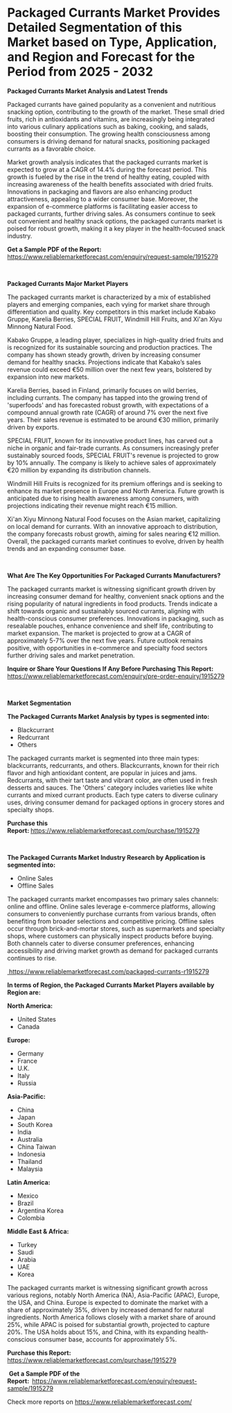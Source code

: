 <p><h1>Packaged Currants Market Provides Detailed Segmentation of this Market based on Type, Application, and Region and Forecast for the Period from 2025 - 2032</h1></p><p><strong>Packaged Currants Market Analysis and Latest Trends</strong></p>
<p><p>Packaged currants have gained popularity as a convenient and nutritious snacking option, contributing to the growth of the market. These small dried fruits, rich in antioxidants and vitamins, are increasingly being integrated into various culinary applications such as baking, cooking, and salads, boosting their consumption. The growing health consciousness among consumers is driving demand for natural snacks, positioning packaged currants as a favorable choice.</p><p>Market growth analysis indicates that the packaged currants market is expected to grow at a CAGR of 14.4% during the forecast period. This growth is fueled by the rise in the trend of healthy eating, coupled with increasing awareness of the health benefits associated with dried fruits. Innovations in packaging and flavors are also enhancing product attractiveness, appealing to a wider consumer base. Moreover, the expansion of e-commerce platforms is facilitating easier access to packaged currants, further driving sales. As consumers continue to seek out convenient and healthy snack options, the packaged currants market is poised for robust growth, making it a key player in the health-focused snack industry.</p></p>
<p><strong>Get a Sample PDF of the Report:&nbsp;</strong> <a href="https://www.reliablemarketforecast.com/enquiry/request-sample/1915279?utm_campaign=2384&utm_medium=2&utm_source=Github&utm_content=ia&utm_term=07042025&utm_id=packaged-currants">https://www.reliablemarketforecast.com/enquiry/request-sample/1915279</a></p>
<p>&nbsp;</p>
<p><strong>Packaged Currants Major Market Players</strong></p>
<p><p>The packaged currants market is characterized by a mix of established players and emerging companies, each vying for market share through differentiation and quality. Key competitors in this market include Kabako Gruppe, Karelia Berries, SPECIAL FRUIT, Windmill Hill Fruits, and Xi'an Xiyu Minnong Natural Food.</p><p>Kabako Gruppe, a leading player, specializes in high-quality dried fruits and is recognized for its sustainable sourcing and production practices. The company has shown steady growth, driven by increasing consumer demand for healthy snacks. Projections indicate that Kabako’s sales revenue could exceed €50 million over the next few years, bolstered by expansion into new markets.</p><p>Karelia Berries, based in Finland, primarily focuses on wild berries, including currants. The company has tapped into the growing trend of 'superfoods' and has forecasted robust growth, with expectations of a compound annual growth rate (CAGR) of around 7% over the next five years. Their sales revenue is estimated to be around €30 million, primarily driven by exports.</p><p>SPECIAL FRUIT, known for its innovative product lines, has carved out a niche in organic and fair-trade currants. As consumers increasingly prefer sustainably sourced foods, SPECIAL FRUIT's revenue is projected to grow by 10% annually. The company is likely to achieve sales of approximately €20 million by expanding its distribution channels.</p><p>Windmill Hill Fruits is recognized for its premium offerings and is seeking to enhance its market presence in Europe and North America. Future growth is anticipated due to rising health awareness among consumers, with projections indicating their revenue might reach €15 million.</p><p>Xi'an Xiyu Minnong Natural Food focuses on the Asian market, capitalizing on local demand for currants. With an innovative approach to distribution, the company forecasts robust growth, aiming for sales nearing €12 million. Overall, the packaged currants market continues to evolve, driven by health trends and an expanding consumer base.</p></p>
<p>&nbsp;</p>
<p><strong>What Are The Key Opportunities For Packaged Currants Manufacturers?</strong></p>
<p><p>The packaged currants market is witnessing significant growth driven by increasing consumer demand for healthy, convenient snack options and the rising popularity of natural ingredients in food products. Trends indicate a shift towards organic and sustainably sourced currants, aligning with health-conscious consumer preferences. Innovations in packaging, such as resealable pouches, enhance convenience and shelf life, contributing to market expansion. The market is projected to grow at a CAGR of approximately 5-7% over the next five years. Future outlook remains positive, with opportunities in e-commerce and specialty food sectors further driving sales and market penetration.</p></p>
<p><strong>Inquire or Share Your Questions If Any Before Purchasing This Report:</strong> <a href="https://www.reliablemarketforecast.com/enquiry/pre-order-enquiry/1915279?utm_campaign=2384&utm_medium=2&utm_source=Github&utm_content=ia&utm_term=07042025&utm_id=packaged-currants">https://www.reliablemarketforecast.com/enquiry/pre-order-enquiry/1915279</a></p>
<p>&nbsp;</p>
<p><strong>Market Segmentation</strong></p>
<p><strong>The Packaged Currants Market Analysis by types is segmented into:</strong></p>
<p><ul><li>Blackcurrant</li><li>Redcurrant</li><li>Others</li></ul></p>
<p><p>The packaged currants market is segmented into three main types: blackcurrants, redcurrants, and others. Blackcurrants, known for their rich flavor and high antioxidant content, are popular in juices and jams. Redcurrants, with their tart taste and vibrant color, are often used in fresh desserts and sauces. The 'Others' category includes varieties like white currants and mixed currant products. Each type caters to diverse culinary uses, driving consumer demand for packaged options in grocery stores and specialty shops.</p></p>
<p><strong>Purchase this Report:&nbsp;</strong><a href="https://www.reliablemarketforecast.com/purchase/1915279?utm_campaign=2384&utm_medium=2&utm_source=Github&utm_content=ia&utm_term=07042025&utm_id=packaged-currants">https://www.reliablemarketforecast.com/purchase/1915279</a></p>
<p>&nbsp;</p>
<p><strong>The Packaged Currants Market Industry Research by Application is segmented into:</strong></p>
<p><ul><li>Online Sales</li><li>Offline Sales</li></ul></p>
<p><p>The packaged currants market encompasses two primary sales channels: online and offline. Online sales leverage e-commerce platforms, allowing consumers to conveniently purchase currants from various brands, often benefiting from broader selections and competitive pricing. Offline sales occur through brick-and-mortar stores, such as supermarkets and specialty shops, where customers can physically inspect products before buying. Both channels cater to diverse consumer preferences, enhancing accessibility and driving market growth as demand for packaged currants continues to rise.</p></p>
<p><a href="https://www.reliablemarketforecast.com/packaged-currants-r1915279?utm_campaign=2384&utm_medium=2&utm_source=Github&utm_content=ia&utm_term=07042025&utm_id=packaged-currants">&nbsp;https://www.reliablemarketforecast.com/packaged-currants-r1915279</a></p>
<p><strong>In terms of Region, the Packaged Currants Market Players available by Region are:</strong></p>
<p>
    <p> <strong> North America: </strong>
        <ul>
            <li>United States</li>
            <li>Canada</li>
        </ul>
        </p> 
    <p> <strong> Europe: </strong>
        <ul>
            <li>Germany</li>
            <li>France</li>
            <li>U.K.</li>
            <li>Italy</li>
            <li>Russia</li>
        </ul>
        </p> 
    <p> <strong> Asia-Pacific: </strong>
        <ul>
            <li>China</li>
            <li>Japan</li>
            <li>South Korea</li>
            <li>India</li>
            <li>Australia</li>
            <li>China Taiwan</li>
            <li>Indonesia</li>
            <li>Thailand</li>
            <li>Malaysia</li>
        </ul>
        </p> 
    <p> <strong> Latin America: </strong>
        <ul>
            <li>Mexico</li>
            <li>Brazil</li>
            <li>Argentina Korea</li>
            <li>Colombia</li>
        </ul>
        </p> 
    <p> <strong> Middle East & Africa: </strong>
        <ul>
            <li>Turkey</li>
            <li>Saudi</li>
            <li>Arabia</li>
            <li>UAE</li>
            <li>Korea</li>
        </ul>
    </p>
    </p>
<p><p>The packaged currants market is witnessing significant growth across various regions, notably North America (NA), Asia-Pacific (APAC), Europe, the USA, and China. Europe is expected to dominate the market with a share of approximately 35%, driven by increased demand for natural ingredients. North America follows closely with a market share of around 25%, while APAC is poised for substantial growth, projected to capture 20%. The USA holds about 15%, and China, with its expanding health-conscious consumer base, accounts for approximately 5%.</p></p>
<p><strong>Purchase this Report: </strong><a href="https://www.reliablemarketforecast.com/purchase/1915279?utm_campaign=2384&utm_medium=2&utm_source=Github&utm_content=ia&utm_term=07042025&utm_id=packaged-currants">https://www.reliablemarketforecast.com/purchase/1915279</a></p>
<p>&nbsp;<strong>Get a Sample PDF of the Report:&nbsp;&nbsp;</strong><a href="https://www.reliablemarketforecast.com/enquiry/request-sample/1915279?utm_campaign=2384&utm_medium=2&utm_source=Github&utm_content=ia&utm_term=07042025&utm_id=packaged-currants">https://www.reliablemarketforecast.com/enquiry/request-sample/1915279</a></p>
<p><strong></strong></p>
<p>Check more reports on <a href="https://www.reliablemarketforecast.com/?utm_campaign=2384&utm_medium=2&utm_source=Github&utm_content=ia&utm_term=07042025&utm_id=packaged-currants">https://www.reliablemarketforecast.com/</a></p>